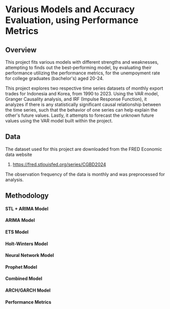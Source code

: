 # Various Models and Accuracy Evaluation, using Performance Metrics

## Overview
This project fits various models with different strengths and weaknesses, attempting to finds out the best-performing model, by evaluating their performance utilizing the performance metrics, for the unempoyment rate for college graduates (bachelor's) aged 20-24.


This project explores two respective time series datasets of monthly export trades for Indonesia and Korea, from 1990 to 2023. Using the VAR model, Granger Causality analysis, and IRF (Impulse Response Function), it analyzes if there is any statistically significant causal relationship between the time series, such that the behavior of one series can help explain the other's future values. Lastly, it attempts to forecast the unknown future values using the VAR model built within the project.



## Data
The dataset used for this project are downloaded from the FRED Economic data website 
1. https://fred.stlouisfed.org/series/CGBD2024

The observation frequency of the data is monthly and was preprocessed for analysis.

## Methodology


#### STL + ARIMA Model
#### ARIMA Model
#### ETS Model
#### Holt-Winters Model
#### Neural Network Model
#### Prophet Model
#### Combined Model
#### ARCH/GARCH Model
#### Performance Metrics


